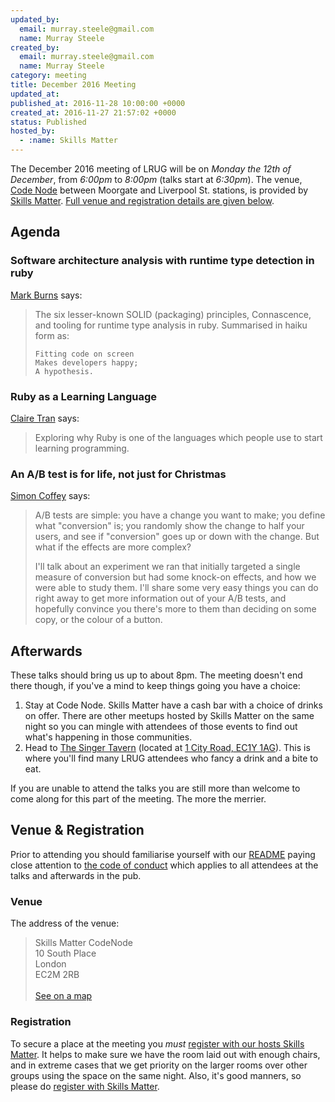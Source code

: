 ```yaml
---
updated_by:
  email: murray.steele@gmail.com
  name: Murray Steele
created_by:
  email: murray.steele@gmail.com
  name: Murray Steele
category: meeting
title: December 2016 Meeting
updated_at:
published_at: 2016-11-28 10:00:00 +0000
created_at: 2016-11-27 21:57:02 +0000
status: Published
hosted_by:
  - :name: Skills Matter
---
```


The December 2016 meeting of LRUG will be on *Monday the 12th of December*, from
_6:00pm_ to _8:00pm_ (talks start at _6:30pm_).  The venue, [Code
Node](https://skillsmatter.com/locations/264-skills-matter-codenode) between
Moorgate and Liverpool St. stations, is provided by [Skills
Matter](http://www.skillsmatter.com).  [Full venue and registration details
are given below](#dec16registration).

Agenda
------

###  Software architecture analysis with runtime type detection in ruby

[Mark Burns](https://twitter.com/_mark_burns) says:

> The six lesser-known SOLID (packaging) principles, Connascence, and tooling
> for runtime type analysis in ruby. Summarised in haiku form as:
>
>     Fitting code on screen
>     Makes developers happy;
>     A hypothesis.

###  Ruby as a Learning Language

[Claire Tran](https://twitter.com/clairettran) says:

> Exploring why Ruby is one of the languages which people use to start
> learning programming.

### An A/B test is for life, not just for Christmas

[Simon Coffey](https://twitter.com/urbanautomaton) says:

> A/B tests are simple: you have a change you want to make; you define what
> "conversion" is; you randomly show the change to half your users, and see
> if "conversion" goes up or down with the change. But what if the effects
> are more complex?
>
> I'll talk about an experiment we ran that initially targeted a single
> measure of conversion but had some knock-on effects, and how we were able
> to study them. I'll share some very easy things you can do right away to
> get more information out of your A/B tests, and hopefully convince you
> there's more to them than deciding on some copy, or the colour of a button.

Afterwards
----------

These talks should bring us up to about 8pm.  The meeting doesn't end there
though, if you've a mind to keep things going you have a choice:

1. Stay at Code Node.  Skills Matter have a cash bar with a
   choice of drinks on offer.  There are other meetups hosted by Skills Matter
   on the same night so you can mingle with attendees of those events to find
   out what's happening in those communities.
2. Head to [The Singer Tavern](http://singertavern.com/) (located at [1 City
   Road, EC1Y 1AG](https://goo.gl/maps/w9kPu)).  This is where you'll find many
   LRUG attendees who fancy a drink and a bite to eat.

If you are unable to attend the talks you are still more than welcome to come
along for this part of the meeting.  The more the merrier.

Venue & Registration <a name="dec16registration">&nbsp;</a>
-----------------------------------------------------------

Prior to attending you should familiarise yourself with our
[README](http://readme.lrug.org/) paying close attention to [the code of
conduct](http://readme.lrug.org/#code-of-conduct) which applies to
all attendees at the talks and afterwards in the pub.

### Venue

The address of the venue:

> Skills Matter CodeNode<br/>10 South Place<br/>London<br/>EC2M 2RB<br/><br/>[See on a map](https://goo.gl/maps/ONJT4)

### Registration

To secure a place at the meeting you *must* [register with our hosts
Skills Matter](https://skillsmatter.com/meetups/8501-london-ruby-usergroup-meetup).  It helps to
make sure we have the room laid out with enough chairs, and in extreme cases
that we get priority on the larger rooms over other groups using the space on
the same night.  Also, it's good manners, so please do [register with Skills
Matter](https://skillsmatter.com/meetups/8501-london-ruby-usergroup-meetup).
